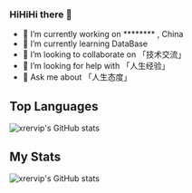 ### HiHiHi there 👋

- 🔭 I’m currently working on ******** , China
- 🌱 I’m currently learning DataBase
- 👯 I’m looking to collaborate on 「技术交流」
- 🤔 I’m looking for help with 「人生经验」
- 💬 Ask me about 「人生态度」

## Top Languages
 ![xrervip's GitHub stats](https://github-readme-stats.vercel.app/api/top-langs/?username=f2quantum&count_private=true)


## My Stats
 ![xrervip's GitHub stats](https://github-readme-stats.vercel.app/api?username=f2quantum&count_private=true)
